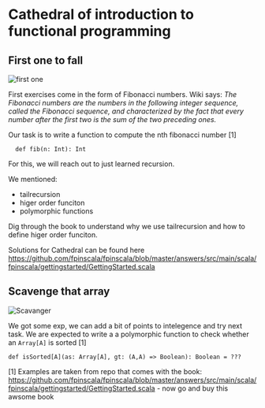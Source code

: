 # Cathedral of introduction to functional programming

## First one to fall

![first one](https://d1u5p3l4wpay3k.cloudfront.net/diablo_gamepedia/2/2f/Fallen_%28Diablo_I%29.gif?version=2197831347a1e9e1ee94fc04b4805dca)

First exercises come in the form of Fibonacci numbers. Wiki says:
*The Fibonacci numbers are the numbers in the following integer sequence, called the Fibonacci sequence, and characterized by the fact that every number after the first two is the sum of the two preceding ones.*

Our task is to write a function to compute the nth fibonacci number [1]

```
  def fib(n: Int): Int
```

For this, we will reach out to just learned recursion. 

We mentioned:
 - tailrecursion
 - higer order funciton
 - polymorphic functions

Dig through the book to understand why we use tailrecursion and how to define higer order funciton.

Solutions for Cathedral can be found here https://github.com/fpinscala/fpinscala/blob/master/answers/src/main/scala/fpinscala/gettingstarted/GettingStarted.scala 

## Scavenge that array

![Scavanger](https://diablo.gamepedia.com/File:Scavenger_(Diablo_I).gif)

We got some exp, we can add a bit of points to intelegence and try next task.
We are expected to write a a polymorphic function to check whether an `Array[A]` is sorted [1]

```  
def isSorted[A](as: Array[A], gt: (A,A) => Boolean): Boolean = ???
```


[1] Examples are taken from repo that comes with the book: https://github.com/fpinscala/fpinscala/blob/master/answers/src/main/scala/fpinscala/gettingstarted/GettingStarted.scala - now go and buy this awsome book
